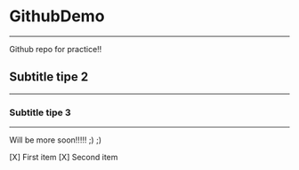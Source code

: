# GithubDemo

---
Github repo for practice!!

## Subtitle tipe 2

---

### Subtitle tipe 3

---

Will be more soon!!!!!
 ;) 
 ;)


[X] First item
[X] Second item
